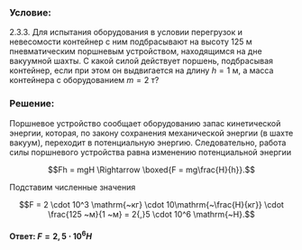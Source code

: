 ###  Условие: 

$2.3.3.$ Для испытания оборудования в условии перегрузок и невесомости контейнер с ним подбрасывают на высоту $125\mathrm{~м}$ пневматическим поршневым устройством, находящимся на дне вакуумной шахты. С какой силой действует поршень, подбрасывая контейнер, если при этом он выдвигается на длину $h = 1\mathrm{~м}$, а масса контейнера с оборудованием $m = 2\mathrm{~т}$? 

###  Решение: 

Поршневое устройство сообщает оборудованию запас кинетической энергии, которая, по закону сохранения механической энергии (в шахте вакуум), переходит в потенциальную энергию. Следовательно, работа силы поршневого устройства равна изменению потенциальной энергии 

$$Fh = mgH \Rightarrow \boxed{F = mg\frac{H}{h}}.$$ 

Подставим численные значения 

$$F = 2 \cdot 10^3 \mathrm{~кг} \cdot 10\mathrm{~\frac{H}{кг}} \cdot \frac{125 ~м}{1 ~м} = 2{,}5 \cdot 10^6 \mathrm{~H}.$$

####  Ответ: $F = 2{,}5 \cdot 10^6 H$

